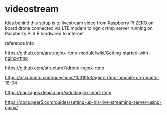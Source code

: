 # videostream

Idea behind this setup is to livestream video from Raspberry PI ZERO on board drone connected via LTE modem to ngnix rtmp server running on Raspberry Pi 3 B hardwired to internet


reference info

https://github.com/arut/nginx-rtmp-module/wiki/Getting-started-with-nginx-rtmp

https://github.com/structure7/drone-nginx-rtmp

https://askubuntu.com/questions/1031953/nginx-rtmp-module-on-ubuntu-18-04

https://packages.debian.org/sid/libnginx-mod-rtmp

https://docs.peer5.com/guides/setting-up-hls-live-streaming-server-using-nginx/

